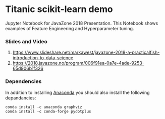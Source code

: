 # Titanic scikit-learn demo

Jupyter Notebook for JavaZone 2018 Presentation. This Notebook shows examples of Feature Engineering and Hyperparameter tuning.

### Slides and Video

1. https://www.slideshare.net/markawest/javazone-2018-a-practicalfish-introduction-to-data-science
2. https://2018.javazone.no/program/006f91ea-0a7e-4ade-9253-65d906b1f326

### Dependencies

In addition to installing [Anaconda](https://www.anaconda.com/download) you should also install the following depandancies: 
```
conda install -c anaconda graphviz
conda install -c conda-forge pydotplus
```
